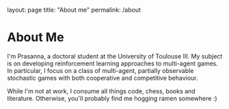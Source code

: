 layout: page
title: "About me"
permalink: /about

# About Me

I'm Prasanna, a doctoral student at the University of Toulouse III. My subject is on developing reinforcement learning approaches to multi-agent games. In particular, I focus on a class of multi-agent, partially observable stochastic games with both cooperative and competitive behaviour.

While I'm not at work, I consume all things code, chess, books and literature. Otherwise, you'll probably find me hogging ramen somewhere :)

